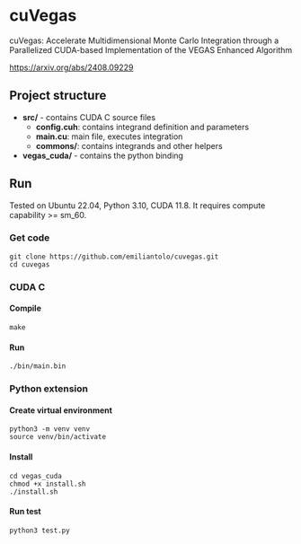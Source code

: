 # cuVegas

cuVegas: Accelerate Multidimensional Monte Carlo Integration through a Parallelized CUDA-based Implementation of the VEGAS Enhanced Algorithm

https://arxiv.org/abs/2408.09229

## Project structure

- **src/** - contains CUDA C source files
    - **config.cuh**: contains integrand definition and parameters
    - **main.cu**: main file, executes integration
    - **commons/**: contains integrands and other helpers
- **vegas_cuda/** - contains the python binding

## Run

Tested on Ubuntu 22.04, Python 3.10, CUDA 11.8. It requires compute capability >= sm_60.

### Get code
    git clone https://github.com/emiliantolo/cuvegas.git
    cd cuvegas

### CUDA C

#### Compile

    make

#### Run

    ./bin/main.bin

### Python extension

#### Create virtual environment

    python3 -m venv venv
    source venv/bin/activate

#### Install

    cd vegas_cuda
    chmod +x install.sh
    ./install.sh

#### Run test

    python3 test.py
